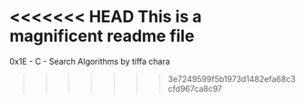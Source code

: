 <<<<<<< HEAD
This is a magnificent readme file
=======
0x1E - C - Search Algorithms by tiffa chara
>>>>>>> 3e7249599f5b1973d1482efa68c3cfd967ca8c97
